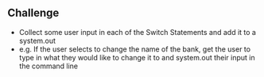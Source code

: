 ## Challenge

- Collect some user input in each of the Switch Statements and add it to a system.out
- e.g. If the user selects to change the name of the bank, get the user to type in what they would like to change it to and system.out their input in the command line